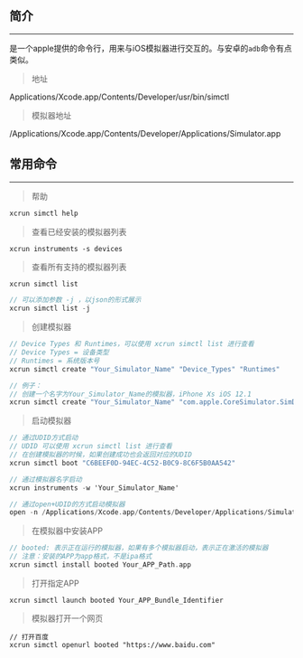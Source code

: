 ## 简介

---

是一个apple提供的命令行，用来与iOS模拟器进行交互的。与安卓的`adb`命令有点类似。

> 地址

Applications/Xcode.app/Contents/Developer/usr/bin/simctl

> 模拟器地址

/Applications/Xcode.app/Contents/Developer/Applications/Simulator.app

## 常用命令

---

> 帮助

```objectivec
xcrun simctl help
```

> 查看已经安装的模拟器列表

```
xcrun instruments -s devices
```

> 查看所有支持的模拟器列表

```objectivec
xcrun simctl list

// 可以添加参数 -j ，以json的形式展示
xcrun simctl list -j
```

> 创建模拟器

```objectivec
// Device Types 和 Runtimes，可以使用 xcrun simctl list 进行查看
// Device Types = 设备类型
// Runtimes = 系统版本号
xcrun simctl create "Your_Simulator_Name" "Device_Types" "Runtimes"

// 例子：
// 创建一个名字为Your_Simulator_Name的模拟器，iPhone Xs iOS 12.1
xcrun simctl create "Your_Simulator_Name" "com.apple.CoreSimulator.SimDeviceType.iPhone-XS" "com.apple.CoreSimulator.SimRuntime.iOS-12-1"
```

> 启动模拟器

```objectivec
// 通过UDID方式启动
// UDID 可以使用 xcrun simctl list 进行查看
// 在创建模拟器的时候，如果创建成功也会返回对应的UDID
xcrun simctl boot "C6BEEF0D-94EC-4C52-B0C9-8C6F5B0AA542"

// 通过模拟器名字启动
xcrun instruments -w 'Your_Simulator_Name'

// 通过open+UDID的方式启动模拟器
open -n /Applications/Xcode.app/Contents/Developer/Applications/Simulator.app --args -currentDeviceUDID C6BEEF0D-94EC-4C52-B0C9-8C6F5B0AA542
```

> 在模拟器中安装APP

```objectivec
// booted: 表示正在运行的模拟器，如果有多个模拟器启动，表示正在激活的模拟器
// 注意：安装的APP为app格式，不是ipa格式
xcrun simctl install booted Your_APP_Path.app
```

> 打开指定APP

```
xcrun simctl launch booted Your_APP_Bundle_Identifier
```

> 模拟器打开一个网页

```
// 打开百度
xcrun simctl openurl booted "https://www.baidu.com"
```




